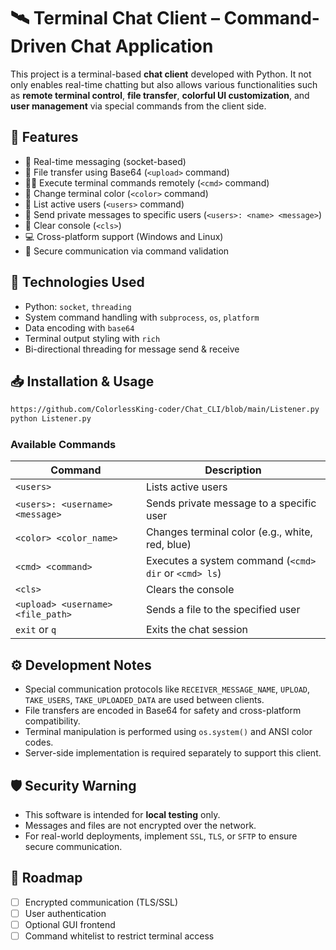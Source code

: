 
# 🛰️ Terminal Chat Client – Command-Driven Chat Application

This project is a terminal-based **chat client** developed with Python. It not only enables real-time chatting but also allows various functionalities such as **remote terminal control**, **file transfer**, **colorful UI customization**, and **user management** via special commands from the client side.

## 🚀 Features

- 📩 Real-time messaging (socket-based)
- 📂 File transfer using Base64 (`<upload>` command)
- 🧑‍💻 Execute terminal commands remotely (`<cmd>` command)
- 🎨 Change terminal color (`<color>` command)
- 👥 List active users (`<users>` command)
- 💬 Send private messages to specific users (`<users>: <name> <message>`)
- 🧹 Clear console (`<cls>`)
- 💻 Cross-platform support (Windows and Linux)
- 🔐 Secure communication via command validation

## 🧱 Technologies Used

- Python: `socket`, `threading`
- System command handling with `subprocess`, `os`, `platform`
- Data encoding with `base64`
- Terminal output styling with `rich`
- Bi-directional threading for message send & receive

## 📥 Installation & Usage

```bash
https://github.com/ColorlessKing-coder/Chat_CLI/blob/main/Listener.py
python Listener.py
```

### Available Commands

| Command | Description |
|--------|-------------|
| `<users>` | Lists active users |
| `<users>: <username> <message>` | Sends private message to a specific user |
| `<color> <color_name>` | Changes terminal color (e.g., white, red, blue) |
| `<cmd> <command>` | Executes a system command (`<cmd> dir` or `<cmd> ls`) |
| `<cls>` | Clears the console |
| `<upload> <username> <file_path>` | Sends a file to the specified user |
| `exit` or `q` | Exits the chat session |

## ⚙️ Development Notes

- Special communication protocols like `RECEIVER_MESSAGE_NAME`, `UPLOAD`, `TAKE_USERS`, `TAKE_UPLOADED_DATA` are used between clients.
- File transfers are encoded in Base64 for safety and cross-platform compatibility.
- Terminal manipulation is performed using `os.system()` and ANSI color codes.
- Server-side implementation is required separately to support this client.

## 🛡️ Security Warning

- This software is intended for **local testing** only.
- Messages and files are not encrypted over the network.
- For real-world deployments, implement `SSL`, `TLS`, or `SFTP` to ensure secure communication.

## 📌 Roadmap

- [ ] Encrypted communication (TLS/SSL)
- [ ] User authentication
- [ ] Optional GUI frontend
- [ ] Command whitelist to restrict terminal access
